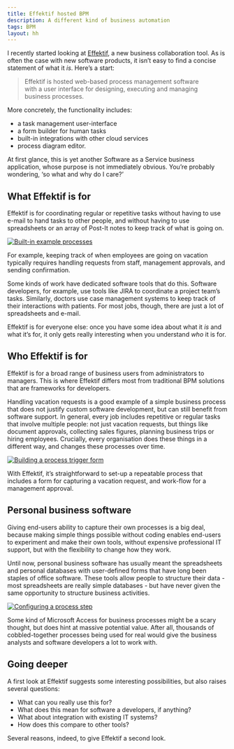 ```yaml
---
title: Effektif hosted BPM
description: A different kind of business automation
tags: BPM
layout: hh
---
```


I recently started looking at [Effektif](http://www.effektif.com), a new business collaboration tool. As is often the case with new software products, it isn’t easy to find a concise statement of what it _is_. Here’s a start:

<blockquote class="big" style="max-width:29em"><p>Effektif is hosted web-based process management software with a user interface for designing, executing and managing business processes.</p></blockquote>

More concretely, the functionality includes:

* a task management user-interface
* a form builder for human tasks
* built-in integrations with other cloud services
* process diagram editor.

At first glance, this is yet another Software as a Service business application, whose purpose is not immediately obvious. You’re probably wondering, ‘so what and why do I care?’


## What Effektif is for

Effektif is for coordinating regular or repetitive tasks without having to use e-mail to hand tasks to other people, and without having to use spreadsheets or an array of Post-It notes to keep track of what is going on.

<a href="effektif/24-examples.png"><img src="effektif/24-examples.png" class="bordered" alt="Built-in example processes"></a>

For example, keeping track of when employees are going on vacation typically requires handling requests from staff, management approvals, and sending confirmation.

Some kinds of work have dedicated software tools that do this. Software developers, for example, use tools like JIRA to coordinate a project team’s tasks. Similarly, doctors use case management systems to keep track of their interactions with patients. For most jobs, though, there are just a lot of spreadsheets and e-mail.

Effektif is for everyone else: once you have some idea about what it _is_ and what it’s for, it only gets really interesting when you understand _who_ it is for.


## Who Effektif is for

Effektif is for a broad range of business users from administrators to managers. This is where Effektif differs most from traditional BPM solutions that are frameworks for developers.

Handling vacation requests is a good example of a simple business process that does not justify custom software development, but can still benefit from software support.  In general, every job includes repetitive or regular tasks that involve multiple people: not just vacation requests, but things like document approvals, collecting sales figures, planning business trips or hiring employees. Crucially, every organisation does these things in a different way, and changes these processes over time.

<a href="effektif/16-process-trigger-form.png"><img src="effektif/16-process-trigger-form.png" class="bordered" alt="Building a process trigger form"></a>

With Effektif, it’s straightforward to set-up a repeatable process that includes a form for capturing a vacation request, and work-flow for a management approval.


## Personal business software

Giving end-users ability to capture their own processes is a big deal, because making simple things possible without coding enables end-users to experiment and make their own tools, without expensive professional IT support, but with the flexibility to change how they work.

Until now, personal business software has usually meant the spreadsheets and personal databases with user-defined forms that have long been staples of office software. These tools allow people to structure their data - most spreadsheets are really simple databases - but have never given the same opportunity to structure business activities.

<a href="effektif/23-flow-reminders.png"><img src="effektif/23-flow-reminders.png" class="bordered" alt="Configuring a process step"></a>

Some kind of Microsoft Access for business processes might be a scary thought, but does hint at massive potential value. After all, thousands of cobbled-together processes being used for real would give the business analysts and software developers a lot to work with. 


## Going deeper

A first look at Effektif suggests some interesting possibilities, but also raises several questions:

* What can you really use this for?
* What does this mean for software a developers, if anything?
* What about integration with existing IT systems?
* How does this compare to other tools?

Several reasons, indeed, to give Effektif a second look.


